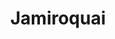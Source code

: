 ---
title: "Jamiroquai"
summary: "Jamiroquai ) are an English funk and acid jazz band from London. Formed in 1992, they are fronted by vocalist Jay Kay, and were prominent in the London-based funk and acid jazz movement of the 1990s. They built on their acid jazz sound in their early releases and later drew from rock, disco, electronic and Latin music genres. Lyrically, the group has addressed social and environmental justice. Kay has remained as the only original member through several line-up changes.
The band made their debut under Acid Jazz Records but subsequently found mainstream success under Sony. While under this label, three of their albums have charted at number one in the UK, including Emergency on Planet Earth , Synkronized and A Funk Odyssey . The band's 1998 single, \"Deeper Underground\", was also number one in their native country.
As of 2017, Jamiroquai had sold more than 26 million albums worldwide. Their third album, Travelling Without Moving , received a Guinness World Record as the best-selling funk album in history. The music video for its lead single, \"Virtual Insanity\", also contributed to the band's success. The song was named Video of the Year at the 1997 MTV Video Music Awards and earned the band a Grammy Award in 1998."
slug: "jamiroquai"
image: "jamiroquai.jpg"
apple_music_artist_url: "https://music.apple.com/gb/artist/jamiroquai/475902"
wikipedia_url: "https://en.wikipedia.org/wiki/Jamiroquai"
---